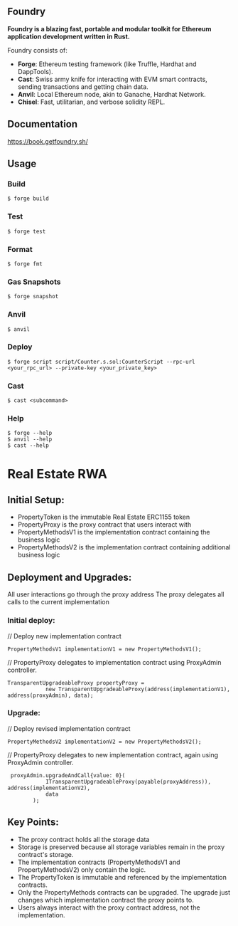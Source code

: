 ## Foundry

**Foundry is a blazing fast, portable and modular toolkit for Ethereum application development written in Rust.**

Foundry consists of:

-   **Forge**: Ethereum testing framework (like Truffle, Hardhat and DappTools).
-   **Cast**: Swiss army knife for interacting with EVM smart contracts, sending transactions and getting chain data.
-   **Anvil**: Local Ethereum node, akin to Ganache, Hardhat Network.
-   **Chisel**: Fast, utilitarian, and verbose solidity REPL.

## Documentation

https://book.getfoundry.sh/

## Usage

### Build

```shell
$ forge build
```

### Test

```shell
$ forge test
```

### Format

```shell
$ forge fmt
```

### Gas Snapshots

```shell
$ forge snapshot
```

### Anvil

```shell
$ anvil
```

### Deploy

```shell
$ forge script script/Counter.s.sol:CounterScript --rpc-url <your_rpc_url> --private-key <your_private_key>
```

### Cast

```shell
$ cast <subcommand>
```

### Help

```shell
$ forge --help
$ anvil --help
$ cast --help
```

# Real Estate RWA
## Initial Setup:
* PropertyToken is the immutable Real Estate ERC1155 token
* PropertyProxy is the proxy contract that users interact with
* PropertyMethodsV1 is the implementation contract containing the business logic
* PropertyMethodsV2 is the implementation contract containing additional business logic


## Deployment and Upgrades:
All user interactions go through the proxy address
The proxy delegates all calls to the current implementation

### Initial deploy:
// Deploy new implementation contract
```shell
PropertyMethodsV1 implementationV1 = new PropertyMethodsV1();
```

// PropertyProxy delegates to implementation contract using ProxyAdmin controller. 
```shell
TransparentUpgradeableProxy propertyProxy =
            new TransparentUpgradeableProxy(address(implementationV1), address(proxyAdmin), data);
```

### Upgrade:
// Deploy revised implementation contract
```shell
PropertyMethodsV2 implementationV2 = new PropertyMethodsV2();
```

// PropertyProxy delegates to new implementation contract, again using ProxyAdmin controller. 
```shell
 proxyAdmin.upgradeAndCall{value: 0}(
            ITransparentUpgradeableProxy(payable(proxyAddress)), address(implementationV2),
            data
        );
```

## Key Points:
* The proxy contract holds all the storage data
* Storage is preserved because all storage variables remain in the proxy contract's storage. 
* The implementation contracts (PropertyMethodsV1 and PropertyMethodsV2) only contain the logic.
* The PropertyToken is immutable and referenced by the implementation contracts.
* Only the PropertyMethods contracts can be upgraded. The upgrade just changes which implementation contract the proxy points to.
* Users always interact with the proxy contract address, not the implementation.